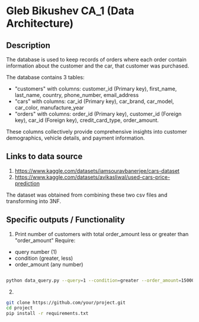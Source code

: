 # Gleb Bikushev CA_1 (Data Architecture)

## Description

The database is used to keep records of orders where each order contain information about the customer and the car, that customer was purchased.

The database contains 3 tables:
 - "customers" with columns: customer_id (Primary key),  first_name,  last_name, country, phone_number, email_address
 - "cars" with columns: car_id (Primary key), car_brand, car_model, car_color, manufacture_year
 - "orders" with columns: order_id (Primary key), customer_id (Foreign key), car_id (Foreign key), credit_card_type, order_amount.

These columns collectively provide comprehensive insights into customer demographics, vehicle details, and payment information.

## Links to data source

1) https://www.kaggle.com/datasets/iamsouravbanerjee/cars-dataset
2) https://www.kaggle.com/datasets/avikasliwal/used-cars-price-prediction

The dataset was obtained from combining these two csv files and transforming into 3NF.

## Specific outputs / Functionality

1) Print number of customers with total order_amount less or greater than "order_amount"
Require:
 - query number (1)
 - condition (greater, less)
 - order_amount (any number)
```bash

python data_query.py --query=1 --condition=greater --order_amount=1500000

```
2)

```bash
git clone https://github.com/your/project.git
cd project
pip install -r requirements.txt 
```